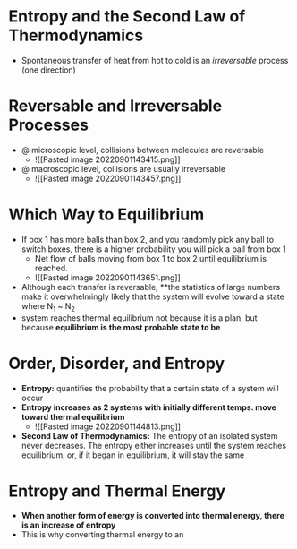 # Entropy and the Second Law of Thermodynamics
- Spontaneous transfer of heat from hot to cold is an *irreversable* process (one direction)
# Reversable and Irreversable Processes
- @ microscopic level, collisions between molecules are reversable
	- ![[Pasted image 20220901143415.png]]
- @ macroscopic level, collisions are usually irreversable
	- ![[Pasted image 20220901143457.png]]

# Which Way to Equilibrium
- If box 1 has more balls than box 2, and you randomly pick any ball to switch boxes, there is a higher probability you will pick a ball from box 1
	- Net flow of balls moving from box 1 to box 2 until equilibrium is reached.
	- ![[Pasted image 20220901143651.png]]
- Although each transfer is reversable, **the statistics of large numbers make it overwhelmingly likely that the system will evolve toward a state where N<sub>1</sub> ~ N<sub>2</sub>
- system reaches thermal equilibrium not because it is a plan, but because **equilibrium is the most probable state to be**

# Order, Disorder, and Entropy
- **Entropy:** quantifies the probability that a certain state of a system will occur
- **Entropy increases as 2 systems with initially different temps. move toward thermal equilibrium**
	- ![[Pasted image 20220901144813.png]]
- **Second Law of Thermodynamics:** The entropy of an isolated system never decreases. The entropy either increases until the system reaches equilibrium, or, if it began in equilibrium, it will stay the same

# Entropy and Thermal Energy
- **When another form of energy is converted into thermal energy, there is an increase of entropy**
- This is why converting thermal energy to an